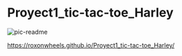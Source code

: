 # Proyect1_tic-tac-toe_Harley #


![pic-readme](https://user-images.githubusercontent.com/91464194/144001221-f0304a2f-bf76-42bd-9a92-ecd03df128d0.png)


https://roxonwheels.github.io/Proyect1_tic-tac-toe_Harley/



